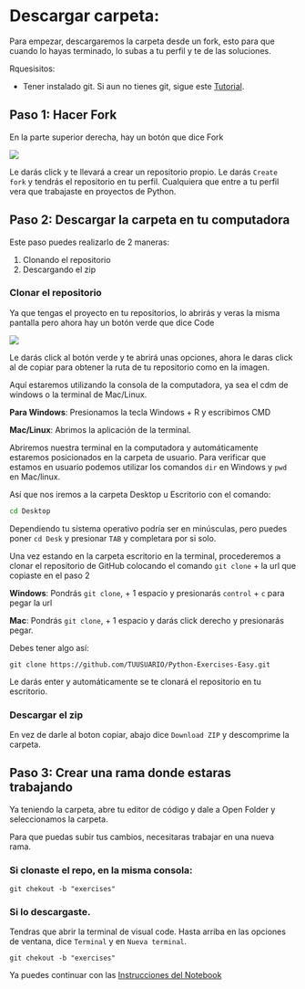 # Descargar carpeta:

Para empezar, descargaremos la carpeta desde un fork, esto para que cuando lo hayas terminado, lo subas a tu perfil y te de las soluciones.

Rquesisitos: 

* Tener instalado git. Si aun no tienes git, sigue este [Tutorial](https://github.com/DanielCarmonaPhantom/Tutorial-Git-y-GitHub).

## Paso 1: Hacer Fork

En la parte superior derecha, hay un botón que dice Fork 

![](https://sammyk.s3.amazonaws.com/blog/images/2014-05-28/fork.png)

Le darás click y te llevará a crear un repositorio propio. Le darás `Create fork` y tendrás el repositorio en tu perfil. Cualquiera que entre a tu perfil vera que trabajaste en proyectos de Python.

## Paso 2: Descargar la carpeta en tu computadora

Este paso puedes realizarlo de 2 maneras:

1. Clonando el repositorio
2. Descargando el zip

### Clonar el repositorio

Ya que tengas el proyecto en tu repositorios, lo abrirás y veras la misma pantalla pero ahora hay un botón verde que dice Code

![](https://www.freecodecamp.org/espanol/news/content/images/2020/12/clone.jpg)

Le darás click al botón verde y te abrirá unas opciones, ahora le daras click al de copiar para obtener la ruta de tu repositorio como en la imagen.

Aquí estaremos utilizando la consola de la computadora, ya sea el cdm de windows o la terminal de Mac/Linux. 

**Para Windows**: Presionamos la tecla Windows + R y escribimos CMD

**Mac/Linux**: Abrimos la aplicación de la terminal.

Abriremos nuestra terminal en la computadora y automáticamente estaremos posicionados en la carpeta de usuario. Para verificar que estamos en usuario podemos utilizar los comandos `dir` en Windows y `pwd` en Mac/linux.

Así que nos iremos a la carpeta Desktop u Escritorio con el comando:
```Bash
cd Desktop
```
Dependiendo tu sistema operativo podría ser en minúsculas, pero puedes poner `cd Desk` y presionar `TAB` y completara por si solo.

Una vez estando en la carpeta escritorio en la terminal, procederemos a clonar el repositorio de GitHub colocando el comando `git clone` + la url que copiaste en el paso 2

**Windows**: Pondrás `git clone`, + 1 espacio y presionarás `control` + `c` para pegar la url

**Mac**: Pondrás `git clone`, + 1 espacio y  darás click derecho y presionarás pegar.

Debes tener algo así:

```Git
git clone https://github.com/TUUSUARIO/Python-Exercises-Easy.git
```
Le darás enter y automáticamente se te clonará el repositorio en tu escritorio. 

### Descargar el zip

En vez de darle al boton copiar, abajo dice `Download ZIP` y descomprime la carpeta.

## Paso 3: Crear una rama donde estaras trabajando

Ya teniendo la carpeta, abre tu editor de código y dale a Open Folder y seleccionamos la carpeta. 

Para que puedas subir tus cambios, necesitaras trabajar en una nueva rama.

### Si clonaste el repo, en la misma consola:

```Git
git chekout -b "exercises"
```

### Si lo descargaste.
Tendras que abrir la terminal de visual code. Hasta arriba en las opciones de ventana, dice `Terminal` y en `Nueva terminal`.

```Git
git chekout -b "exercises"
```


Ya puedes continuar con las <a href='instructions.md'>Instrucciones del Notebook</a>
